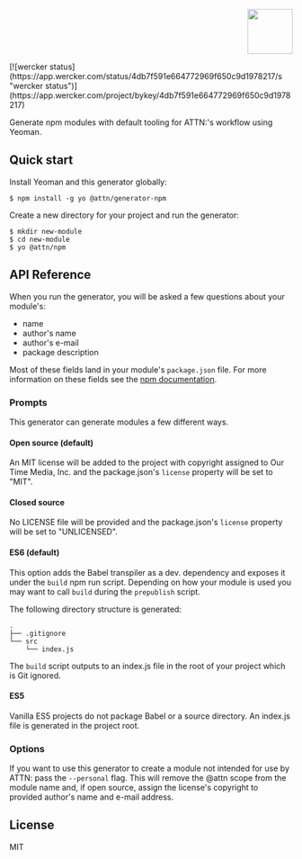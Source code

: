<p align='right'><img src="https://s3.amazonaws.com/uploads.hipchat.com/133247/964958/yArWHi5iMIqyOmp/attn_logo--dark-01.jpg" width="80"/></p>
[![wercker status](https://app.wercker.com/status/4db7f591e664772969f650c9d1978217/s "wercker status")](https://app.wercker.com/project/bykey/4db7f591e664772969f650c9d1978217)

Generate npm modules with default tooling for ATTN:'s workflow using Yeoman.

## Quick start

Install Yeoman and this generator globally:

```
$ npm install -g yo @attn/generator-npm
```

Create a new directory for your project and run the generator:

```
$ mkdir new-module
$ cd new-module
$ yo @attn/npm
```

## API Reference

When you run the generator, you will be asked a few questions about your module's:

- name
- author's name
- author's e-mail
- package description

Most of these fields land in your module's `package.json` file. For more information on these fields see the [npm documentation](https://docs.npmjs.com/files/package.json).

### Prompts

This generator can generate modules a few different ways.

#### Open source (default)

An MIT license will be added to the project with copyright assigned to Our Time
Media, Inc. and the package.json's `license` property will be set to "MIT".

#### Closed source

No LICENSE file will be provided and the package.json's `license` property will
be set to "UNLICENSED".

#### ES6 (default)

This option adds the Babel transpiler as a dev. dependency and exposes it under
the `build` npm run script. Depending on how your module is used you may want to
call `build` during the `prepublish` script.

The following directory structure is generated:

```
.
├── .gitignore
└── src
    └── index.js
```

The `build` script outputs to an index.js file in the root of your project which
is Git ignored.

#### ES5

Vanilla ES5 projects do not package Babel or a source directory. An index.js
file is generated in the project root.

### Options

If you want to use this generator to create a module not intended for use by
ATTN: pass the `--personal` flag. This will remove the @attn scope from the
module name and, if open source, assign the license's copyright to provided
author's name and e-mail address.

## License

MIT
